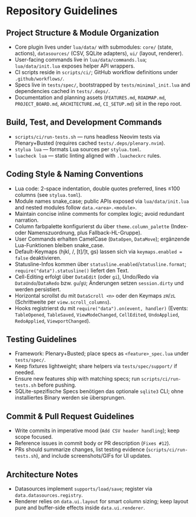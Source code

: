# Repository Guidelines

## Project Structure & Module Organization
- Core plugin lives under `lua/data/` with submodules: `core/` (state, actions), `datasources/` (CSV, SQLite adapters), `ui/` (layout, renderer).
- User-facing commands live in `lua/data/commands.lua`; `lua/data/init.lua` exposes helper API wrappers.
- CI scripts reside in `scripts/ci/`; GitHub workflow definitions under `.github/workflows/`.
- Specs live in `tests/spec/`, bootstrapped by `tests/minimal_init.lua` and dependencies cached in `tests/.deps/`.
- Documentation and planning assets (`FEATURES.md`, `ROADMAP.md`, `PROJECT_BOARD.md`, `ARCHITECTURE.md`, `CI_SETUP.md`) sit in the repo root.

## Build, Test, and Development Commands
- `scripts/ci/run-tests.sh` — runs headless Neovim tests via Plenary+Busted (requires cached `tests/.deps/plenary.nvim`).
- `stylua lua` — formats Lua sources per `stylua.toml`.
- `luacheck lua` — static linting aligned with `.luacheckrc` rules.

## Coding Style & Naming Conventions
- Lua code: 2-space indentation, double quotes preferred, lines ≤100 columns (see `stylua.toml`).
- Module names snake_case; public APIs exposed via `lua/data/init.lua` and nested modules follow `data.<area>.<module>`.
- Maintain concise inline comments for complex logic; avoid redundant narration.
- Column farbpalette konfigurierst du über `theme.column_palette` (Index- oder Namenszuordnung, plus Fallback-HL-Gruppe).
- User Commands erhalten CamelCase (`DataOpen`, `DataMove`); ergänzende Lua-Funktionen bleiben snake_case.
- Default-Keymaps (hjkl, <C-d>/<C-u>, [t]/]t, gs) lassen sich via `keymaps.enabled = false` deaktivieren.
- Statusline-Infos kommen über `statusline.enabled`/`statusline.format`; `require("data").statusline()` liefert den Text.
- Cell-Editing erfolgt über `DataEdit` (oder `gi`), Undo/Redo via `DataUndo`/`DataRedo` bzw. `gu`/`gU`; Änderungen setzen `session.dirty` und werden persistiert.
- Horizontal scrollst du mit `DataScroll <n>` oder den Keymaps `zH`/`zL` (Schrittweite per `view.scroll_columns`).
- Hooks registrierst du mit `require("data").on(event, handler)` (Events: `TableOpened`, `TableSaved`, `ViewModeChanged`, `CellEdited`, `UndoApplied`, `RedoApplied`, `ViewportChanged`).

## Testing Guidelines
- Framework: Plenary+Busted; place specs as `<feature>_spec.lua` under `tests/spec/`.
- Keep fixtures lightweight; share helpers via `tests/spec/support/` if needed.
- Ensure new features ship with matching specs; run `scripts/ci/run-tests.sh` before pushing.
- SQLite-spezifische Specs benötigen das optionale `sqlite3` CLI; ohne installiertes Binary werden sie übersprungen.

## Commit & Pull Request Guidelines
- Write commits in imperative mood (`Add CSV header handling`); keep scope focused.
- Reference issues in commit body or PR description (`Fixes #12`).
- PRs should summarize changes, list testing evidence (`scripts/ci/run-tests.sh`), and include screenshots/GIFs for UI updates.

## Architecture Notes
- Datasources implement `supports/load/save`; register via `data.datasources.registry`.
- Renderer relies on `data.ui.layout` for smart column sizing; keep layout pure and buffer-side effects inside `data.ui.renderer`.
